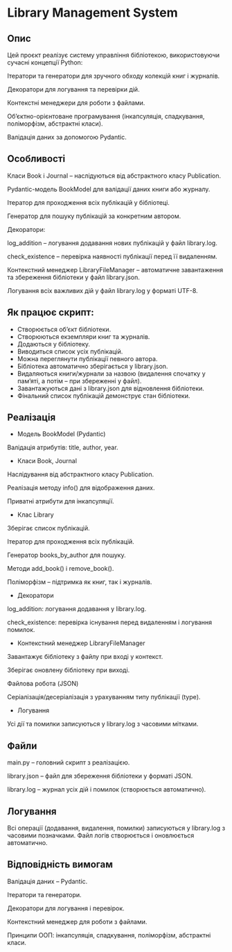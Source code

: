 # Library Management System

## Опис

Цей проєкт реалізує систему управління бібліотекою, використовуючи сучасні концепції Python:

Ітератори та генератори для зручного обходу колекцій книг і журналів.

Декоратори для логування та перевірки дій.

Контекстні менеджери для роботи з файлами.

Обʼєктно-орієнтоване програмування (інкапсуляція, спадкування, поліморфізм, абстрактні класи).

Валідація даних за допомогою Pydantic.

## Особливості

Класи Book і Journal – наслідуються від абстрактного класу Publication.

Pydantic-модель BookModel для валідації даних книги або журналу.

Ітератор для проходження всіх публікацій у бібліотеці.

Генератор для пошуку публікацій за конкретним автором.

Декоратори:

log_addition – логування додавання нових публікацій у файл library.log.

check_existence – перевірка наявності публікації перед її видаленням.

Контекстний менеджер LibraryFileManager – автоматичне завантаження та збереження бібліотеки у файл library.json.

Логування всіх важливих дій у файл library.log у форматі UTF-8.

## Як працює скрипт:

- Створюється обʼєкт бібліотеки.
- Створюються екземпляри книг та журналів.
- Додаються у бібліотеку.
- Виводиться список усіх публікацій.
- Можна переглянути публікації певного автора.
- Бібліотека автоматично зберігається у library.json.
- Видаляються книги/журнали за назвою (видалення спочатку у памʼяті, а потім – при збереженні у файл).
- Завантажуються дані з library.json для відновлення бібліотеки.
- Фінальний список публікацій демонструє стан бібліотеки.

## Реалізація

- Модель BookModel (Pydantic)

Валідація атрибутів: title, author, year.

- Класи Book, Journal

Наслідування від абстрактного класу Publication.

Реалізація методу info() для відображення даних.

Приватні атрибути для інкапсуляції.

- Клас Library

Зберігає список публікацій.

Ітератор для проходження всіх публікацій.

Генератор books_by_author для пошуку.

Методи add_book() і remove_book().

Поліморфізм – підтримка як книг, так і журналів.

- Декоратори

log_addition: логування додавання у library.log.

check_existence: перевірка існування перед видаленням і логування помилок.

- Контекстний менеджер LibraryFileManager

Завантажує бібліотеку з файлу при вході у контекст.

Зберігає оновлену бібліотеку при виході.

Файлова робота (JSON)

Серіалізація/десеріалізація з урахуванням типу публікації (type).

- Логування

Усі дії та помилки записуються у library.log з часовими мітками.

## Файли

main.py – головний скрипт з реалізацією.

library.json – файл для збереження бібліотеки у форматі JSON.

library.log – журнал усіх дій і помилок (створюється автоматично).

## Логування

Всі операції (додавання, видалення, помилки) записуються у library.log з часовими позначками.
Файл логів створюється і оновлюється автоматично.

## Відповідність вимогам

Валідація даних – Pydantic.

Ітератори та генератори.

Декоратори для логування і перевірок.

Контекстний менеджер для роботи з файлами.

Принципи ООП: інкапсуляція, спадкування, поліморфізм, абстрактні класи.
